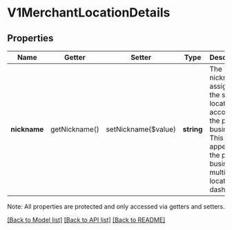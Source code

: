 # V1MerchantLocationDetails

## Properties
Name | Getter | Setter | Type | Description | Notes
------------ | ------------- | ------------- | ------------- | ------------- | -------------
**nickname** | getNickname() | setNickname($value) | **string** | The nickname assigned to the single-location account by the parent business. This value appears in the parent business&#39;s multi-location dashboard. | [optional] 

Note: All properties are protected and only accessed via getters and setters.

[[Back to Model list]](../README.md#documentation-for-models) [[Back to API list]](../README.md#documentation-for-api-endpoints) [[Back to README]](../README.md)

